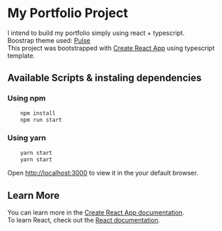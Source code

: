 # My Portfolio Project
I intend to build my portfolio simply using react + typescript. <br/>
Boostrap theme used: [Pulse](https://bootswatch.com/pulse/) <br/>
This project was bootstrapped with [Create React App](https://github.com/facebook/create-react-app) using typescript template.

## Available Scripts & instaling dependencies

### Using npm
```bash
    npm install 
    npm run start
```
### Using yarn
```bash
    yarn start
    yarn start
```
Open [http://localhost:3000](http://localhost:3000) to view it in the your default browser.

## Learn More

You can learn more in the [Create React App documentation](https://facebook.github.io/create-react-app/docs/getting-started).<br/>
To learn React, check out the [React documentation](https://reactjs.org/).
